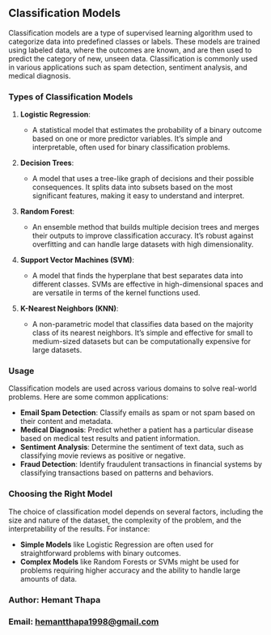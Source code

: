 ## Classification Models

Classification models are a type of supervised learning algorithm used to categorize data into predefined classes or labels. These models are trained using labeled data, where the outcomes are known, and are then used to predict the category of new, unseen data. Classification is commonly used in various applications such as spam detection, sentiment analysis, and medical diagnosis.

### Types of Classification Models

1. **Logistic Regression**:
   - A statistical model that estimates the probability of a binary outcome based on one or more predictor variables. It’s simple and interpretable, often used for binary classification problems.

2. **Decision Trees**:
   - A model that uses a tree-like graph of decisions and their possible consequences. It splits data into subsets based on the most significant features, making it easy to understand and interpret.

3. **Random Forest**:
   - An ensemble method that builds multiple decision trees and merges their outputs to improve classification accuracy. It’s robust against overfitting and can handle large datasets with high dimensionality.

4. **Support Vector Machines (SVM)**:
   - A model that finds the hyperplane that best separates data into different classes. SVMs are effective in high-dimensional spaces and are versatile in terms of the kernel functions used.

5. **K-Nearest Neighbors (KNN)**:
   - A non-parametric model that classifies data based on the majority class of its nearest neighbors. It’s simple and effective for small to medium-sized datasets but can be computationally expensive for large datasets.

### Usage

Classification models are used across various domains to solve real-world problems. Here are some common applications:

- **Email Spam Detection**: Classify emails as spam or not spam based on their content and metadata.
- **Medical Diagnosis**: Predict whether a patient has a particular disease based on medical test results and patient information.
- **Sentiment Analysis**: Determine the sentiment of text data, such as classifying movie reviews as positive or negative.
- **Fraud Detection**: Identify fraudulent transactions in financial systems by classifying transactions based on patterns and behaviors.

### Choosing the Right Model

The choice of classification model depends on several factors, including the size and nature of the dataset, the complexity of the problem, and the interpretability of the results. For instance:

- **Simple Models** like Logistic Regression are often used for straightforward problems with binary outcomes.
- **Complex Models** like Random Forests or SVMs might be used for problems requiring higher accuracy and the ability to handle large amounts of data.


### Author: Hemant Thapa
### Email: hemantthapa1998@gmail.com
